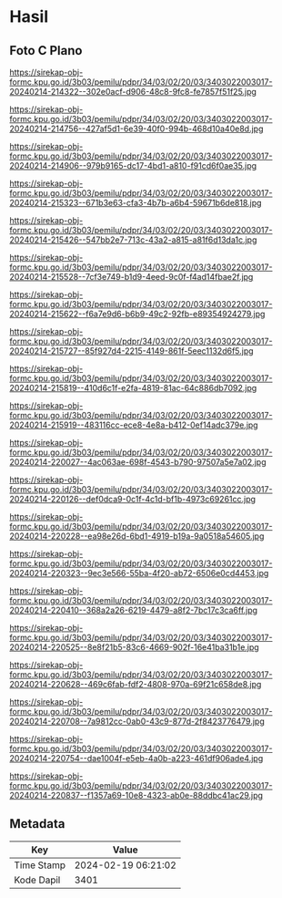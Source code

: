 # Hasil

## Foto C Plano

https://sirekap-obj-formc.kpu.go.id/3b03/pemilu/pdpr/34/03/02/20/03/3403022003017-20240214-214322--302e0acf-d906-48c8-9fc8-fe7857f51f25.jpg

https://sirekap-obj-formc.kpu.go.id/3b03/pemilu/pdpr/34/03/02/20/03/3403022003017-20240214-214756--427af5d1-6e39-40f0-994b-468d10a40e8d.jpg

https://sirekap-obj-formc.kpu.go.id/3b03/pemilu/pdpr/34/03/02/20/03/3403022003017-20240214-214906--979b9165-dc17-4bd1-a810-f91cd6f0ae35.jpg

https://sirekap-obj-formc.kpu.go.id/3b03/pemilu/pdpr/34/03/02/20/03/3403022003017-20240214-215323--671b3e63-cfa3-4b7b-a6b4-59671b6de818.jpg

https://sirekap-obj-formc.kpu.go.id/3b03/pemilu/pdpr/34/03/02/20/03/3403022003017-20240214-215426--547bb2e7-713c-43a2-a815-a81f6d13da1c.jpg

https://sirekap-obj-formc.kpu.go.id/3b03/pemilu/pdpr/34/03/02/20/03/3403022003017-20240214-215528--7cf3e749-b1d9-4eed-9c0f-f4ad14fbae2f.jpg

https://sirekap-obj-formc.kpu.go.id/3b03/pemilu/pdpr/34/03/02/20/03/3403022003017-20240214-215622--f6a7e9d6-b6b9-49c2-92fb-e89354924279.jpg

https://sirekap-obj-formc.kpu.go.id/3b03/pemilu/pdpr/34/03/02/20/03/3403022003017-20240214-215727--85f927d4-2215-4149-861f-5eec1132d6f5.jpg

https://sirekap-obj-formc.kpu.go.id/3b03/pemilu/pdpr/34/03/02/20/03/3403022003017-20240214-215819--410d6c1f-e2fa-4819-81ac-64c886db7092.jpg

https://sirekap-obj-formc.kpu.go.id/3b03/pemilu/pdpr/34/03/02/20/03/3403022003017-20240214-215919--483116cc-ece8-4e8a-b412-0ef14adc379e.jpg

https://sirekap-obj-formc.kpu.go.id/3b03/pemilu/pdpr/34/03/02/20/03/3403022003017-20240214-220027--4ac063ae-698f-4543-b790-97507a5e7a02.jpg

https://sirekap-obj-formc.kpu.go.id/3b03/pemilu/pdpr/34/03/02/20/03/3403022003017-20240214-220126--def0dca9-0c1f-4c1d-bf1b-4973c69261cc.jpg

https://sirekap-obj-formc.kpu.go.id/3b03/pemilu/pdpr/34/03/02/20/03/3403022003017-20240214-220228--ea98e26d-6bd1-4919-b19a-9a0518a54605.jpg

https://sirekap-obj-formc.kpu.go.id/3b03/pemilu/pdpr/34/03/02/20/03/3403022003017-20240214-220323--9ec3e566-55ba-4f20-ab72-6506e0cd4453.jpg

https://sirekap-obj-formc.kpu.go.id/3b03/pemilu/pdpr/34/03/02/20/03/3403022003017-20240214-220410--368a2a26-6219-4479-a8f2-7bc17c3ca6ff.jpg

https://sirekap-obj-formc.kpu.go.id/3b03/pemilu/pdpr/34/03/02/20/03/3403022003017-20240214-220525--8e8f21b5-83c6-4669-902f-16e41ba31b1e.jpg

https://sirekap-obj-formc.kpu.go.id/3b03/pemilu/pdpr/34/03/02/20/03/3403022003017-20240214-220628--469c6fab-fdf2-4808-970a-69f21c658de8.jpg

https://sirekap-obj-formc.kpu.go.id/3b03/pemilu/pdpr/34/03/02/20/03/3403022003017-20240214-220708--7a9812cc-0ab0-43c9-877d-2f8423776479.jpg

https://sirekap-obj-formc.kpu.go.id/3b03/pemilu/pdpr/34/03/02/20/03/3403022003017-20240214-220754--dae1004f-e5eb-4a0b-a223-461df906ade4.jpg

https://sirekap-obj-formc.kpu.go.id/3b03/pemilu/pdpr/34/03/02/20/03/3403022003017-20240214-220837--f1357a69-10e8-4323-ab0e-88ddbc41ac29.jpg


## Metadata

| Key        | Value               |
| ---------- | ------------------- |
| Time Stamp | 2024-02-19 06:21:02 |
| Kode Dapil | 3401                |



